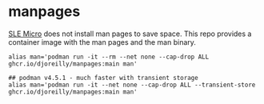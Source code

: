 # manpages

[SLE Micro](https://www.suse.com/products/micro/) does not install man pages to save space. This repo provides a container image with the man pages and the man binary.


```
alias man='podman run -it --rm --net none --cap-drop ALL ghcr.io/djoreilly/manpages:main man'

## podman v4.5.1 - much faster with transient storage
alias man='podman run -it --net none --cap-drop ALL --transient-store ghcr.io/djoreilly/manpages:main man'
```
